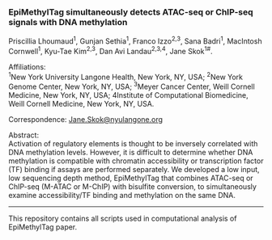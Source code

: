 ### EpiMethylTag simultaneously detects ATAC-seq or ChIP-seq signals with DNA methylation  
Priscillia Lhoumaud<sup>1</sup>, Gunjan Sethia<sup>1</sup>, Franco Izzo<sup>2,3</sup>, Sana Badri<sup>1</sup>, MacIntosh Cornwell<sup>1</sup>, Kyu-Tae Kim<sup>2,3</sup>, Dan Avi Landau<sup>2,3,4</sup>, Jane Skok<sup>1#</sup>.  

Affiliations:  
<sup>1</sup>New York University Langone Health, New York, NY, USA; <sup>2</sup>New York Genome Center, New York, NY, USA; <sup>3</sup>Meyer Cancer Center, Weill Cornell Medicine, New York, NY, USA; 4Institute of Computational Biomedicine, Weill Cornell Medicine, New York, NY, USA.

Correspondence: Jane.Skok@nyulangone.org

Abstract:  
Activation of regulatory elements is thought to be inversely correlated with DNA methylation levels. However, it is difficult to determine whether DNA methylation is compatible with chromatin accessibility or transcription factor (TF) binding if assays are performed separately. We developed a low input, low sequencing depth method, EpiMethylTag that combines ATAC-seq or ChIP-seq (M-ATAC or M-ChIP) with bisulfite conversion, to simultaneously examine accessibility/TF binding and methylation on the same DNA.
***
This repository contains all scripts used in computational analysis of EpiMethylTag paper.
